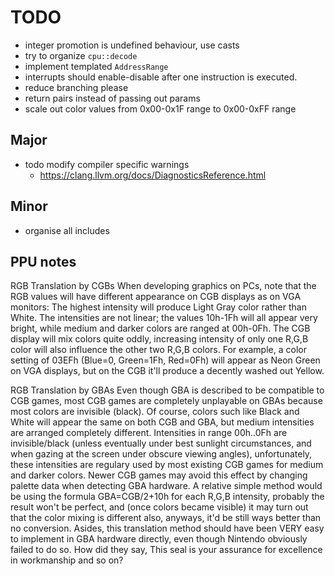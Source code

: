 # TODO

- integer promotion is undefined behaviour, use casts
- try to organize `cpu::decode`
- implement templated `AddressRange`
- interrupts should enable-disable after one instruction is executed.
- reduce branching please
- return pairs instead of passing out params
- scale out color values from 0x00-0x1F range to 0x00-0xFF range

## Major
- todo modify compiler specific warnings 
  - https://clang.llvm.org/docs/DiagnosticsReference.html

## Minor
-  organise all includes

## PPU notes

RGB Translation by CGBs
When developing graphics on PCs, note that the RGB values will have different appearance on CGB displays as on VGA monitors:
The highest intensity will produce Light Gray color rather than White. The intensities are not linear; the values 10h-1Fh will all appear very bright, while medium and darker colors are ranged at 00h-0Fh.
The CGB display will mix colors quite oddly, increasing intensity of only one R,G,B color will also influence the other two R,G,B colors.
For example, a color setting of 03EFh (Blue=0, Green=1Fh, Red=0Fh) will appear as Neon Green on VGA displays, but on the CGB it'll produce a decently washed out Yellow.

RGB Translation by GBAs
Even though GBA is described to be compatible to CGB games, most CGB games are completely unplayable on GBAs because most colors are invisible (black). Of course, colors such like Black and White will appear the same on both CGB and GBA, but medium intensities are arranged completely different.
Intensities in range 00h..0Fh are invisible/black (unless eventually under best sunlight circumstances, and when gazing at the screen under obscure viewing angles), unfortunately, these intensities are regulary used by most existing CGB games for medium and darker colors.
Newer CGB games may avoid this effect by changing palette data when detecting GBA hardware. A relative simple method would be using the formula GBA=CGB/2+10h for each R,G,B intensity, probably the result won't be perfect, and (once colors became visible) it may turn out that the color mixing is different also, anyways, it'd be still ways better than no conversion.
Asides, this translation method should have been VERY easy to implement in GBA hardware directly, even though Nintendo obviously failed to do so. How did they say, This seal is your assurance for excellence in workmanship and so on?


